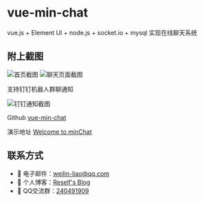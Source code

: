 # vue-min-chat

vue.js + Element UI + node.js + socket.io + mysql 实现在线聊天系统

## 附上截图

![首页截图](https://cdn.jsdelivr.net/gh/WeiLin-Liao/vue-min-chat/static/images/20210308162517.png)
![聊天页面截图](https://cdn.jsdelivr.net/gh/WeiLin-Liao/vue-min-chat/static/images/20210308173005.png)

支持钉钉机器人群聊通知

![钉钉通知截图](https://cdn.jsdelivr.net/gh/WeiLin-Liao/vue-min-chat/static/images/20210308173325.png)

Github <a href="https://github.com/WeiLin-Liao/vue-min-chat">vue-min-chat</a>

演示地址 <a href="http://chat.xiaobaicai.fun">Welcome to minChat</a>

## 联系方式
- 📧 电子邮件：weilin-liao@qq.com
- 🚩 个人博客：<a target="_blank" href="https://xiaobaicai.fun">Reself&#039;s Blog</a>
- 🐧 QQ交流群：<a target="_blank" href="//shang.qq.com/wpa/qunwpa?idkey=6aa387c1738b5fd614b9971bf976ff3cde84e49f6a918316cf635e83a7c0d418">240491909</a>
